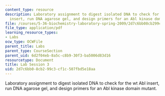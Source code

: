 ```yaml
---
content_type: resource
description: Laboratory assignment to digest isolated DNA to check for the wt Abl
  insert, run DNA agarose gel, and design primers for an Abl kinase domain mutant.
file: /courses/5-36-biochemistry-laboratory-spring-2009/2d7c6bb08cb299c3cf1c507fbd5e18aa_ses3.pdf
file_type: application/pdf
learning_resource_types:
- Labs
ocw_type: OCWFile
parent_title: Labs
parent_type: CourseSection
parent_uid: 6d2f04eb-8a5c-c8b9-30f3-ba5006d83d16
resourcetype: Document
title: Lab Session 3
uid: 2d7c6bb0-8cb2-99c3-cf1c-507fbd5e18aa
---
```

Laboratory assignment to digest isolated DNA to check for the wt Abl insert, run DNA agarose gel, and design primers for an Abl kinase domain mutant.

